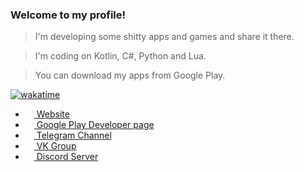 ### **Welcome to my profile!**

> I'm developing some shitty apps and games and share it there. 

> I'm coding on Kotlin, C#, Python and Lua.

> You can download my apps from Google Play.

[![wakatime](https://wakatime.com/badge/user/e897f6a1-0579-4a26-b450-db5a73393797.svg)](https://wakatime.com/@e897f6a1-0579-4a26-b450-db5a73393797)

- <a href="https://jjewuz.github.io/"><img src="https://sun9-4.userapi.com/impg/Cs9h52CGIkxxZ_FrhD_BMzBIDgyEYczItTFUWw/GbHlxMUJhf4.jpg?size=512x512&quality=95&sign=cf7aed94e2549b600186004ec1a46d63&type=album" width=14 height=14 /> Website</a>
- <a href="https://play.google.com/store/apps/dev?id=5395956271187814026"><img src="https://upload.wikimedia.org/wikipedia/commons/thumb/f/f3/Google_Play_2012-2016_icon.svg/1921px-Google_Play_2012-2016_icon.svg.png" width=14 height=14 /> Google Play Developer page</a>
- <a href="https://t.me/fivehex"><img src="https://upload.wikimedia.org/wikipedia/commons/thumb/8/82/Telegram_logo.svg/768px-Telegram_logo.svg.png" width=14 height=14 /> Telegram Channel</a>
- <a href="https://vk.com/fivehex"><img src="https://upload.wikimedia.org/wikipedia/commons/thumb/4/4e/VK_Compact_Logo.svg/1024px-VK_Compact_Logo.svg.png" width=14 height=14 /> VK Group</a>
- <a href="https://discord.gg/Gz89hVZ4Y4"><img src="https://upload.wikimedia.org/wikipedia/commons/4/4b/Discord-logo-blurple.png" height=14 /> Discord Server</a>



